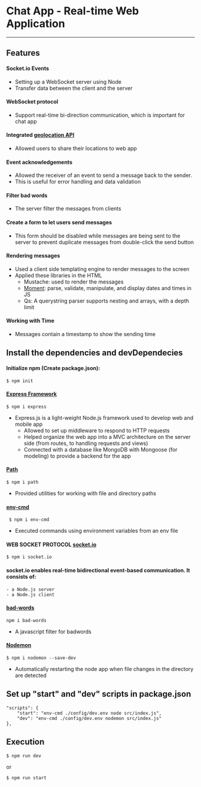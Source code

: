 # Chat App - Real-time Web Application
---
## Features

#### Socket.io Events
  - Setting up a WebSocket server using Node
  - Transfer data between the client and the server

#### WebSocket protocol
  - Support real-time bi-direction communication, which is important for chat app

#### Integrated [geolocation API](https://developer.mozilla.org/en-US/docs/Web/API/Geolocation_API) 
  - Allowed users to share their locations to web app

#### Event acknowledgements
  - Allowed the receiver of an event to send a message back to the sender. 
  - This is useful for error handling and data validation

#### Filter bad words
  - The server filter the messages from clients

#### Create a form to let users send messages
  - This form should be disabled while messages are being sent to the server to prevent duplicate messages from double-click the send button

#### Rendering messages
- Used a client side templating engine to render messages to the screen
- Applied these libraries in the HTML
    - Mustache: used to render the messages
    - [Moment](https://momentjs.com/): parse, validate, manipulate, and display dates and times in JS
    - Qs: A querystring parser supports nesting and arrays, with a depth limit

#### Working with Time
- Messages contain a timestamp to show the sending time


## Install the dependencies and devDependecies

#### Initialize npm (Create package.json):

`$ npm init `

#### [Express Framework](https://www.npmjs.com/package/express)

` $ npm i express `

- Express.js is a light-weight Node.js framework used to develop web and mobile app
    - Allowed to set up middleware to respond to HTTP requests
    - Helped organize the web app into a MVC architecture on the server side (from routes, to handling requests and views)
    - Connected with a database like MongoDB with Mongoose (for modeling) to provide a backend for the app

#### [Path](https://www.npmjs.com/package/path) 

` $ npm i path `

- Provided utilities for working with file and directory paths
    
#### [env-cmd](https://www.npmjs.com/package/env-cmd)

` $ npm i env-cmd`

- Executed commands using environment variables from an env file

#### WEB SOCKET PROTOCOL [socket.io](https://www.npmjs.com/package/socket.io)

` $ npm i socket.io `

#### socket.io enables real-time bidirectional event-based communication. It consists of:
    - a Node.js server
    - a Node.js client

#### [bad-words](https://www.npmjs.com/package/bad-words)

` npm i bad-words ` 

- A javascript filter for badwords

#### [Nodemon](https://www.npmjs.com/package/nodemon)

`$ npm i nodemon --save-dev`

- Automatically restarting the node app when file changes in the directory are detected

## Set up "start" and "dev" scripts in package.json
    "scripts": {
        "start": "env-cmd ./config/dev.env node src/index.js",
        "dev": "env-cmd ./config/dev.env nodemon src/index.js"
    },
  
  
## Execution  
`$ npm run dev`

or

`$ npm run start`
    
